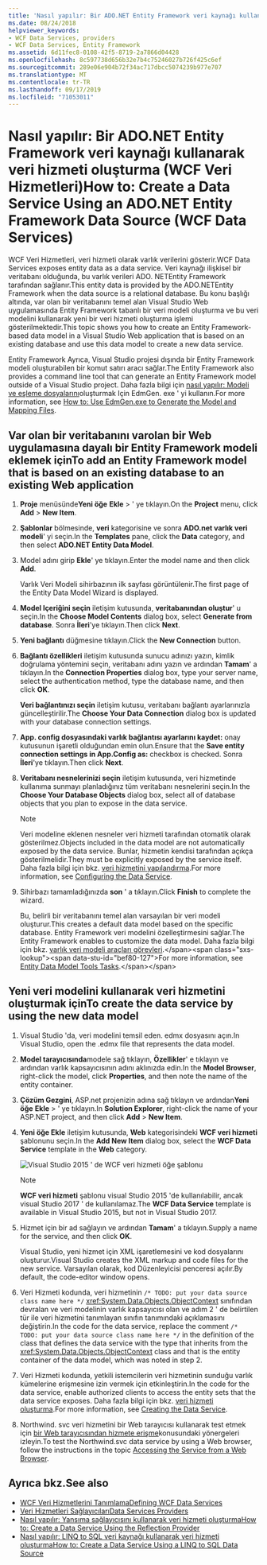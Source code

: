 ```yaml
---
title: 'Nasıl yapılır: Bir ADO.NET Entity Framework veri kaynağı kullanarak veri hizmeti oluşturma (WCF Veri Hizmetleri)'
ms.date: 08/24/2018
helpviewer_keywords:
- WCF Data Services, providers
- WCF Data Services, Entity Framework
ms.assetid: 6d11fec8-0108-42f5-8719-2a7866d04428
ms.openlocfilehash: 8c597738d656b32e7b4c75246027b726f425c6ef
ms.sourcegitcommit: 289e06e904b72f34ac717dbcc5074239b977e707
ms.translationtype: MT
ms.contentlocale: tr-TR
ms.lasthandoff: 09/17/2019
ms.locfileid: "71053011"
---
```

# <a name="how-to-create-a-data-service-using-an-adonet-entity-framework-data-source-wcf-data-services"></a><span data-ttu-id="bef80-102">Nasıl yapılır: Bir ADO.NET Entity Framework veri kaynağı kullanarak veri hizmeti oluşturma (WCF Veri Hizmetleri)</span><span class="sxs-lookup"><span data-stu-id="bef80-102">How to: Create a Data Service Using an ADO.NET Entity Framework Data Source (WCF Data Services)</span></span>

<span data-ttu-id="bef80-103">WCF Veri Hizmetleri, veri hizmeti olarak varlık verilerini gösterir.</span><span class="sxs-lookup"><span data-stu-id="bef80-103">WCF Data Services exposes entity data as a data service.</span></span> <span data-ttu-id="bef80-104">Veri kaynağı ilişkisel bir veritabanı olduğunda, bu varlık verileri ADO. NETEntity Framework tarafından sağlanır.</span><span class="sxs-lookup"><span data-stu-id="bef80-104">This entity data is provided by the ADO.NETEntity Framework when the data source is a relational database.</span></span> <span data-ttu-id="bef80-105">Bu konu başlığı altında, var olan bir veritabanını temel alan Visual Studio Web uygulamasında Entity Framework tabanlı bir veri modeli oluşturma ve bu veri modelini kullanarak yeni bir veri hizmeti oluşturma işlemi gösterilmektedir.</span><span class="sxs-lookup"><span data-stu-id="bef80-105">This topic shows you how to create an Entity Framework-based data model in a Visual Studio Web application that is based on an existing database and use this data model to create a new data service.</span></span>

<span data-ttu-id="bef80-106">Entity Framework Ayrıca, Visual Studio projesi dışında bir Entity Framework modeli oluşturabilen bir komut satırı aracı sağlar.</span><span class="sxs-lookup"><span data-stu-id="bef80-106">The Entity Framework also provides a command line tool that can generate an Entity Framework model outside of a Visual Studio project.</span></span> <span data-ttu-id="bef80-107">Daha fazla bilgi için [nasıl yapılır: Modeli ve eşleme dosyalarını](../adonet/ef/how-to-use-edmgen-exe-to-generate-the-model-and-mapping-files.md)oluşturmak Için EdmGen. exe ' yi kullanın.</span><span class="sxs-lookup"><span data-stu-id="bef80-107">For more information, see [How to: Use EdmGen.exe to Generate the Model and Mapping Files](../adonet/ef/how-to-use-edmgen-exe-to-generate-the-model-and-mapping-files.md).</span></span>

## <a name="to-add-an-entity-framework-model-that-is-based-on-an-existing-database-to-an-existing-web-application"></a><span data-ttu-id="bef80-108">Var olan bir veritabanını varolan bir Web uygulamasına dayalı bir Entity Framework modeli eklemek için</span><span class="sxs-lookup"><span data-stu-id="bef80-108">To add an Entity Framework model that is based on an existing database to an existing Web application</span></span>

1. <span data-ttu-id="bef80-109">**Proje** menüsünde**Yeni öğe** **Ekle** > ' ye tıklayın.</span><span class="sxs-lookup"><span data-stu-id="bef80-109">On the **Project** menu, click **Add** > **New Item**.</span></span>

2. <span data-ttu-id="bef80-110">**Şablonlar** bölmesinde, **veri** kategorisine ve sonra **ADO.net varlık veri modeli**' yi seçin.</span><span class="sxs-lookup"><span data-stu-id="bef80-110">In the **Templates** pane, click the **Data** category, and then select **ADO.NET Entity Data Model**.</span></span>

3. <span data-ttu-id="bef80-111">Model adını girip **Ekle**' ye tıklayın.</span><span class="sxs-lookup"><span data-stu-id="bef80-111">Enter the model name and then click **Add**.</span></span>

     <span data-ttu-id="bef80-112">Varlık Veri Modeli sihirbazının ilk sayfası görüntülenir.</span><span class="sxs-lookup"><span data-stu-id="bef80-112">The first page of the Entity Data Model Wizard is displayed.</span></span>

4. <span data-ttu-id="bef80-113">**Model Içeriğini seçin** iletişim kutusunda, **veritabanından oluştur**' u seçin.</span><span class="sxs-lookup"><span data-stu-id="bef80-113">In the **Choose Model Contents** dialog box, select **Generate from database**.</span></span> <span data-ttu-id="bef80-114">Sonra **İleri**'ye tıklayın.</span><span class="sxs-lookup"><span data-stu-id="bef80-114">Then click **Next**.</span></span>

5. <span data-ttu-id="bef80-115">**Yeni bağlantı** düğmesine tıklayın.</span><span class="sxs-lookup"><span data-stu-id="bef80-115">Click the **New Connection** button.</span></span>

6. <span data-ttu-id="bef80-116">**Bağlantı özellikleri** iletişim kutusunda sunucu adınızı yazın, kimlik doğrulama yöntemini seçin, veritabanı adını yazın ve ardından **Tamam**' a tıklayın.</span><span class="sxs-lookup"><span data-stu-id="bef80-116">In the **Connection Properties** dialog box, type your server name, select the authentication method, type the database name, and then click **OK**.</span></span>

     <span data-ttu-id="bef80-117">**Veri bağlantınızı seçin** iletişim kutusu, veritabanı bağlantı ayarlarınızla güncelleştirilir.</span><span class="sxs-lookup"><span data-stu-id="bef80-117">The **Choose Your Data Connection** dialog box is updated with your database connection settings.</span></span>

7. <span data-ttu-id="bef80-118">**App. config dosyasındaki varlık bağlantısı ayarlarını kaydet:** onay kutusunun işaretli olduğundan emin olun.</span><span class="sxs-lookup"><span data-stu-id="bef80-118">Ensure that the **Save entity connection settings in App.Config as:** checkbox is checked.</span></span> <span data-ttu-id="bef80-119">Sonra **İleri**'ye tıklayın.</span><span class="sxs-lookup"><span data-stu-id="bef80-119">Then click **Next**.</span></span>

8. <span data-ttu-id="bef80-120">**Veritabanı nesnelerinizi seçin** iletişim kutusunda, veri hizmetinde kullanıma sunmayı planladığınız tüm veritabanı nesnelerini seçin.</span><span class="sxs-lookup"><span data-stu-id="bef80-120">In the **Choose Your Database Objects** dialog box, select all of database objects that you plan to expose in the data service.</span></span>

    > [!NOTE]
    > <span data-ttu-id="bef80-121">Veri modeline eklenen nesneler veri hizmeti tarafından otomatik olarak gösterilmez.</span><span class="sxs-lookup"><span data-stu-id="bef80-121">Objects included in the data model are not automatically exposed by the data service.</span></span> <span data-ttu-id="bef80-122">Bunlar, hizmetin kendisi tarafından açıkça gösterilmelidir.</span><span class="sxs-lookup"><span data-stu-id="bef80-122">They must be explicitly exposed by the service itself.</span></span> <span data-ttu-id="bef80-123">Daha fazla bilgi için bkz. [veri hizmetini yapılandırma](configuring-the-data-service-wcf-data-services.md).</span><span class="sxs-lookup"><span data-stu-id="bef80-123">For more information, see [Configuring the Data Service](configuring-the-data-service-wcf-data-services.md).</span></span>

9. <span data-ttu-id="bef80-124">Sihirbazı tamamladığınızda **son** ' a tıklayın.</span><span class="sxs-lookup"><span data-stu-id="bef80-124">Click **Finish** to complete the wizard.</span></span>

     <span data-ttu-id="bef80-125">Bu, belirli bir veritabanını temel alan varsayılan bir veri modeli oluşturur.</span><span class="sxs-lookup"><span data-stu-id="bef80-125">This creates a default data model based on the specific database.</span></span> <span data-ttu-id="bef80-126">Entity Framework veri modelini özelleştirmesini sağlar.</span><span class="sxs-lookup"><span data-stu-id="bef80-126">The Entity Framework enables to customize the data model.</span></span> <span data-ttu-id="bef80-127">Daha fazla bilgi için bkz. [varlık veri modeli araçları görevleri](https://docs.microsoft.com/previous-versions/dotnet/netframework-4.0/bb738480(v=vs.100)).</span><span class="sxs-lookup"><span data-stu-id="bef80-127">For more information, see [Entity Data Model Tools Tasks](https://docs.microsoft.com/previous-versions/dotnet/netframework-4.0/bb738480(v=vs.100)).</span></span>

## <a name="to-create-the-data-service-by-using-the-new-data-model"></a><span data-ttu-id="bef80-128">Yeni veri modelini kullanarak veri hizmetini oluşturmak için</span><span class="sxs-lookup"><span data-stu-id="bef80-128">To create the data service by using the new data model</span></span>

1. <span data-ttu-id="bef80-129">Visual Studio 'da, veri modelini temsil eden. edmx dosyasını açın.</span><span class="sxs-lookup"><span data-stu-id="bef80-129">In Visual Studio, open the .edmx file that represents the data model.</span></span>

2. <span data-ttu-id="bef80-130">**Model tarayıcısında**modele sağ tıklayın, **Özellikler**' e tıklayın ve ardından varlık kapsayıcısının adını aklınızda edin.</span><span class="sxs-lookup"><span data-stu-id="bef80-130">In the **Model Browser**, right-click the model, click **Properties**, and then note the name of the entity container.</span></span>

3. <span data-ttu-id="bef80-131">**Çözüm Gezgini**, ASP.net projenizin adına sağ tıklayın ve ardından**Yeni öğe** **Ekle** > ' ye tıklayın.</span><span class="sxs-lookup"><span data-stu-id="bef80-131">In **Solution Explorer**, right-click the name of your ASP.NET project, and then click **Add** > **New Item**.</span></span>

4. <span data-ttu-id="bef80-132">**Yeni öğe Ekle** iletişim kutusunda, **Web** kategorisindeki **WCF veri hizmeti** şablonunu seçin.</span><span class="sxs-lookup"><span data-stu-id="bef80-132">In the **Add New Item** dialog box, select the **WCF Data Service** template in the **Web** category.</span></span>

   ![Visual Studio 2015 ' de WCF veri hizmeti öğe şablonu](./media/wcf-data-service-item-template.png)

   > [!NOTE]
   > <span data-ttu-id="bef80-134">**WCF veri hizmeti** şablonu visual Studio 2015 'de kullanılabilir, ancak visual Studio 2017 ' de kullanılamaz.</span><span class="sxs-lookup"><span data-stu-id="bef80-134">The **WCF Data Service** template is available in Visual Studio 2015, but not in Visual Studio 2017.</span></span>

5. <span data-ttu-id="bef80-135">Hizmet için bir ad sağlayın ve ardından **Tamam**' a tıklayın.</span><span class="sxs-lookup"><span data-stu-id="bef80-135">Supply a name for the service, and then click **OK**.</span></span>

     <span data-ttu-id="bef80-136">Visual Studio, yeni hizmet için XML işaretlemesini ve kod dosyalarını oluşturur.</span><span class="sxs-lookup"><span data-stu-id="bef80-136">Visual Studio creates the XML markup and code files for the new service.</span></span> <span data-ttu-id="bef80-137">Varsayılan olarak, kod Düzenleyicisi penceresi açılır.</span><span class="sxs-lookup"><span data-stu-id="bef80-137">By default, the code-editor window opens.</span></span>

6. <span data-ttu-id="bef80-138">Veri Hizmeti kodunda, veri hizmetinin `/* TODO: put your data source class name here */` <xref:System.Data.Objects.ObjectContext> sınıfından devralan ve veri modelinin varlık kapsayıcısı olan ve adım 2 ' de belirtilen tür ile veri hizmetini tanımlayan sınıfın tanımındaki açıklamasını değiştirin.</span><span class="sxs-lookup"><span data-stu-id="bef80-138">In the code for the data service, replace the comment `/* TODO: put your data source class name here */` in the definition of the class that defines the data service with the type that inherits from the <xref:System.Data.Objects.ObjectContext> class and that is the entity container of the data model, which was noted in step 2.</span></span>

7. <span data-ttu-id="bef80-139">Veri Hizmeti kodunda, yetkili istemcilerin veri hizmetinin sunduğu varlık kümelerine erişmesine izin vermek için etkinleştirin.</span><span class="sxs-lookup"><span data-stu-id="bef80-139">In the code for the data service, enable authorized clients to access the entity sets that the data service exposes.</span></span> <span data-ttu-id="bef80-140">Daha fazla bilgi için bkz. [veri hizmeti oluşturma](creating-the-data-service.md).</span><span class="sxs-lookup"><span data-stu-id="bef80-140">For more information, see [Creating the Data Service](creating-the-data-service.md).</span></span>

8. <span data-ttu-id="bef80-141">Northwind. svc veri hizmetini bir Web tarayıcısı kullanarak test etmek için [bir Web tarayıcısından hizmete erişme](accessing-the-service-from-a-web-browser-wcf-data-services-quickstart.md)konusundaki yönergeleri izleyin.</span><span class="sxs-lookup"><span data-stu-id="bef80-141">To test the Northwind.svc data service by using a Web browser, follow the instructions in the topic [Accessing the Service from a Web Browser](accessing-the-service-from-a-web-browser-wcf-data-services-quickstart.md).</span></span>

## <a name="see-also"></a><span data-ttu-id="bef80-142">Ayrıca bkz.</span><span class="sxs-lookup"><span data-stu-id="bef80-142">See also</span></span>

- [<span data-ttu-id="bef80-143">WCF Veri Hizmetlerini Tanımlama</span><span class="sxs-lookup"><span data-stu-id="bef80-143">Defining WCF Data Services</span></span>](defining-wcf-data-services.md)
- [<span data-ttu-id="bef80-144">Veri Hizmetleri Sağlayıcıları</span><span class="sxs-lookup"><span data-stu-id="bef80-144">Data Services Providers</span></span>](data-services-providers-wcf-data-services.md)
- [<span data-ttu-id="bef80-145">Nasıl yapılır: Yansıma sağlayıcısını kullanarak veri hizmeti oluşturma</span><span class="sxs-lookup"><span data-stu-id="bef80-145">How to: Create a Data Service Using the Reflection Provider</span></span>](create-a-data-service-using-rp-wcf-data-services.md)
- [<span data-ttu-id="bef80-146">Nasıl yapılır: LINQ to SQL veri kaynağı kullanarak veri hizmeti oluşturma</span><span class="sxs-lookup"><span data-stu-id="bef80-146">How to: Create a Data Service Using a LINQ to SQL Data Source</span></span>](create-a-data-service-using-linq-to-sql-wcf.md)
